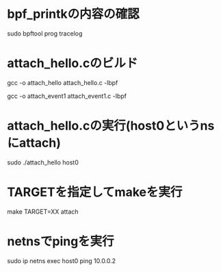 # bpf_printkの内容の確認
sudo bpftool prog tracelog 

# attach_hello.cのビルド
gcc -o attach_hello attach_hello.c -lbpf

gcc -o attach_event1 attach_event1.c -lbpf

# attach_hello.cの実行(host0というnsにattach)
sudo ./attach_hello host0

# TARGETを指定してmakeを実行
make TARGET=XX attach

# netnsでpingを実行
sudo ip netns exec host0 ping 10.0.0.2
